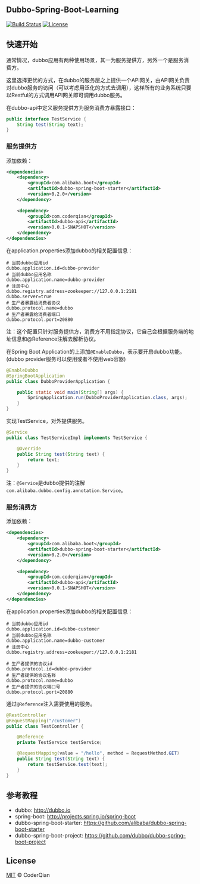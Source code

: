## Dubbo-Spring-Boot-Learning
	
[![Build Status](https://travis-ci.org/coderqianlq/dubbo-spring-boot-learning.svg?branch=master)](https://travis-ci.org/coderqianlq/dubbo-spring-boot-learning)
[![License](https://img.shields.io/badge/license-MIT-blue.svg)](https://github.com/coderqianlq/dubbo-spring-boot-learning/blob/master/LICENSE)

## 快速开始

通常情况，dubbo应用有两种使用场景，其一为服务提供方，另外一个是服务消费方。

这里选择更优的方式，在dubbo的服务层之上提供一个API网关，由API网关负责对dubbo服务的访问（可以考虑用泛化的方式去调用），这样所有的业务系统只要以Restful的方式调用API网关即可调用dubbo服务。

在dubbo-api中定义服务提供方为服务消费方暴露接口：

```java
public interface TestService {
    String test(String text);
}
```

### 服务提供方

添加依赖：

```xml
<dependencies>
    <dependency>
        <groupId>com.alibaba.boot</groupId>
        <artifactId>dubbo-spring-boot-starter</artifactId>
        <version>0.2.0</version>
    </dependency>
    
    <dependency>
        <groupId>com.coderqian</groupId>
        <artifactId>dubbo-api</artifactId>
        <version>0.0.1-SNAPSHOT</version>
    </dependency>
</dependencies>
```

在application.properties添加dubbo的相关配置信息：

```properties
# 当前dubbo应用id
dubbo.application.id=dubbo-provider
# 当前dubbo应用名称
dubbo.application.name=dubbo-provider
# 注册中心
dubbo.registry.address=zookeeper://127.0.0.1:2181
dubbo.server=true
# 生产者暴露给消费者协议
dubbo.protocol.name=dubbo
# 生产者暴露给消费者端口
dubbo.protocol.port=20880
```

注：这个配置只针对服务提供方，消费方不用指定协议，它自己会根据服务端的地址信息和@Reference注解去解析协议。

在Spring Boot Application的上添加`@EnableDubbo`，表示要开启dubbo功能。(dubbo provider服务可以使用或者不使用web容器)

```java
@EnableDubbo
@SpringBootApplication
public class DubboProviderApplication {

    public static void main(String[] args) {
        SpringApplication.run(DubboProviderApplication.class, args);
    }
}
```

实现TestService，对外提供服务。

```java
@Service
public class TestServiceImpl implements TestService {

    @Override
    public String test(String text) {
        return text;
    }
}
```

注：`@Service`是dubbo提供的注解`com.alibaba.dubbo.config.annotation.Service`。

### 服务消费方

添加依赖：

```xml
<dependencies>
    <dependency>
        <groupId>com.alibaba.boot</groupId>
        <artifactId>dubbo-spring-boot-starter</artifactId>
        <version>0.2.0</version>
    </dependency>
    
    <dependency>
        <groupId>com.coderqian</groupId>
        <artifactId>dubbo-api</artifactId>
        <version>0.0.1-SNAPSHOT</version>
    </dependency>
</dependencies>
```

在application.properties添加dubbo的相关配置信息：

```properties
# 当前dubbo应用id
dubbo.application.id=dubbo-customer
# 当前dubbo应用名称
dubbo.application.name=dubbo-customer
# 注册中心
dubbo.registry.address=zookeeper://127.0.0.1:2181

# 生产者提供的协议id
dubbo.protocol.id=dubbo-provider
# 生产者提供的协议名称
dubbo.protocol.name=dubbo
# 生产者提供的协议端口号
dubbo.protocol.port=20880
```

通过`@Reference`注入需要使用的服务。

```java
@RestController
@RequestMapping("/customer")
public class TestController {

    @Reference
    private TestService testService;

    @RequestMapping(value = "/hello", method = RequestMethod.GET)
    public String test(String text) {
        return testService.test(text);
    }
}
```

## 参考教程

* dubbo: http://dubbo.io
* spring-boot: http://projects.spring.io/spring-boot
* dubbo-spring-boot-starter: https://github.com/alibaba/dubbo-spring-boot-starter
* dubbo-spring-boot-project: https://github.com/dubbo/dubbo-spring-boot-project

## License

[MIT](https://github.com/coderqianlq/dubbo-spring-boot-learning/blob/master/LICENSE) © CoderQian
